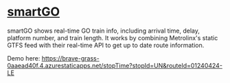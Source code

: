 # [smartGO](https://brave-grass-0aaead40f.4.azurestaticapps.net/)
smartGO shows real-time GO train info, including arrival time, delay, platform number, and train length.
It works by combining Metrolinx's static GTFS feed with their real-time API to get up to date route information.

Demo here: https://brave-grass-0aaead40f.4.azurestaticapps.net/stopTime?stopId=UN&routeId=01240424-LE
